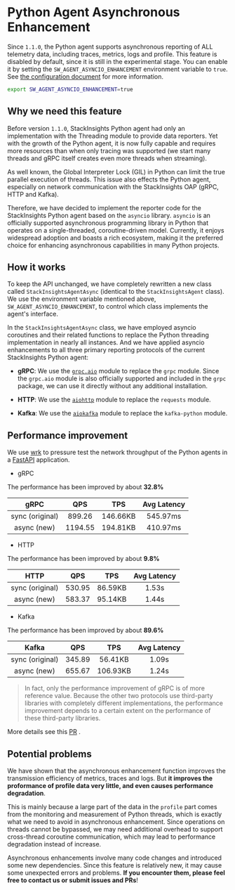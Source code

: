 # Python Agent Asynchronous Enhancement

Since `1.1.0`, the Python agent supports asynchronous reporting of ALL telemetry data, including traces, metrics, logs and profile. This feature is disabled by default, since it is still in the experimental stage. You can enable it by setting the `SW_AGENT_ASYNCIO_ENHANCEMENT` environment variable to `true`. See [the configuration document](../Configuration.md) for more information.

```bash
export SW_AGENT_ASYNCIO_ENHANCEMENT=true
```

## Why we need this feature

Before version `1.1.0`, StackInsights Python agent had only an implementation with the Threading module to provide data reporters. Yet with the growth of the Python agent, it is now fully capable and requires more resources than when only tracing was supported (we start many threads and gRPC itself creates even more threads when streaming).

As well known, the Global Interpreter Lock (GIL) in Python can limit the true parallel execution of threads. This issue also effects the Python agent, especially on network communication with the StackInsights OAP (gRPC, HTTP and Kafka).

Therefore, we have decided to implement the reporter code for the StackInsights Python agent based on the `asyncio` library. `asyncio` is an officially supported asynchronous programming library in Python that operates on a single-threaded, coroutine-driven model. Currently, it enjoys widespread adoption and boasts a rich ecosystem, making it the preferred choice for enhancing asynchronous capabilities in many Python projects.

## How it works

To keep the API unchanged, we have completely rewritten a new class called `StackInsightsAgentAsync` (identical to the `StackInsightsAgent` class). We use the environment variable mentioned above, `SW_AGENT_ASYNCIO_ENHANCEMENT`, to control which class implements the agent's interface.

In the `StackInsightsAgentAsync` class, we have employed asyncio coroutines and their related functions to replace the Python threading implementation in nearly all instances. And we have applied asyncio enhancements to all three primary reporting protocols of the current StackInsights Python agent:

- **gRPC**: We use the [`grpc.aio`](https://grpc.github.io/grpc/python/grpc_asyncio.html) module to replace the `grpc` module. Since the `grpc.aio` module is also officially supported and included in the `grpc` package, we can use it directly without any additional installation.

- **HTTP**: We use the [`aiohttp`](https://github.com/aio-libs/aiohttp) module to replace the `requests` module.

- **Kafka**: We use the [`aiokafka`](https://github.com/aio-libs/aiokafka) module to replace the `kafka-python` module.

## Performance improvement

We use [wrk](https://github.com/wg/wrk) to pressure test the network throughput of the Python agents in a [FastAPI](https://github.com/tiangolo/fastapi) application.

- gRPC

The performance has been improved by about **32.8%**

|      gRPC       |   QPS   |   TPS    | Avg Latency |
| :-------------: | :-----: | :------: | :---------: |
| sync (original) | 899.26  | 146.66KB |  545.97ms   |
|   async (new)   | 1194.55 | 194.81KB |  410.97ms   |

- HTTP

The performance has been improved by about **9.8%**

|      HTTP       |  QPS   |   TPS   | Avg Latency |
| :-------------: | :----: | :-----: | :---------: |
| sync (original) | 530.95 | 86.59KB |    1.53s    |
|   async (new)   | 583.37 | 95.14KB |    1.44s    |

- Kafka

The performance has been improved by about **89.6%**

|      Kafka      |  QPS   |   TPS    | Avg Latency |
| :-------------: | :----: | :------: | :---------: |
| sync (original) | 345.89 | 56.41KB  |    1.09s    |
|   async (new)   | 655.67 | 106.93KB |    1.24s    |

> In fact, only the performance improvement of gRPC is of more reference value. Because the other two protocols use third-party libraries with completely different implementations, the performance improvement depends to a certain extent on the performance of these third-party libraries.

More details see this [PR](https://github.com/apache/stackinsights-python/pull/316) .

## Potential problems

We have shown that the asynchronous enhancement function improves the transmission efficiency of metrics, traces and logs. But **it improves the proformance of profile data very little, and even causes performance degradation**.

This is mainly because a large part of the data in the `profile` part comes from the monitoring and measurement of Python threads, which is exactly what we need to avoid in asynchronous enhancement. Since operations on threads cannot be bypassed, we may need additional overhead to support cross-thread coroutine communication, which may lead to performance degradation instead of increase.

Asynchronous enhancements involve many code changes and introduced some new dependencies. Since this feature is relatively new, it may cause some unexpected errors and problems. **If you encounter them, please feel free to contact us or submit issues and PRs**!
